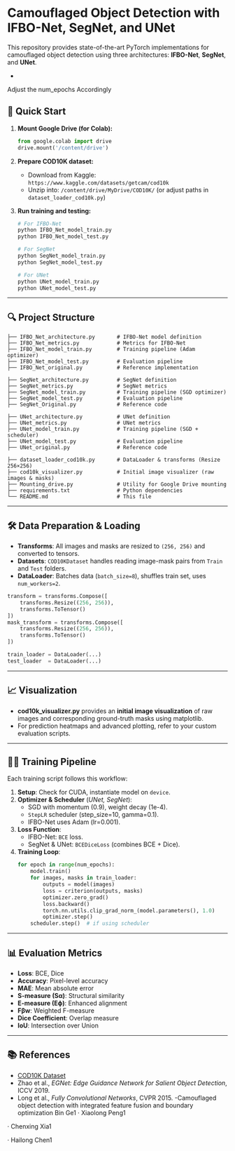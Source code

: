 # Camouflaged Object Detection with IFBO-Net, SegNet, and UNet

This repository provides state-of-the-art PyTorch implementations for camouflaged object detection using three architectures: **IFBO-Net**, **SegNet**, and **UNet**.

-
Adjust the num_epochs Accordingly

## 🚀 Quick Start

1. **Mount Google Drive (for Colab):**
   ```python
   from google.colab import drive
   drive.mount('/content/drive')
   ```

2. **Prepare COD10K dataset:**  
   - Download from Kaggle: `https://www.kaggle.com/datasets/getcam/cod10k`  
   - Unzip into: `/content/drive/MyDrive/COD10K/` (or adjust paths in `dataset_loader_cod10k.py`)

3. **Run training and testing:**  
   ```bash
   # For IFBO-Net
   python IFBO_Net_model_train.py
   python IFBO_Net_model_test.py

   # For SegNet
   python SegNet_model_train.py
   python SegNet_model_test.py

   # For UNet
   python UNet_model_train.py
   python UNet_model_test.py
   ```

---

## 🔍 Project Structure

```
├── IFBO_Net_architecture.py       # IFBO-Net model definition
├── IFBO_Net_metrics.py            # Metrics for IFBO-Net
├── IFBO_Net_model_train.py        # Training pipeline (Adam optimizer)
├── IFBO_Net_model_test.py         # Evaluation pipeline
├── IFBO_Net_original.py           # Reference implementation

├── SegNet_architecture.py         # SegNet definition
├── SegNet_metrics.py              # SegNet metrics
├── SegNet_model_train.py          # Training pipeline (SGD optimizer)
├── SegNet_model_test.py           # Evaluation pipeline
├── SegNet_Original.py             # Reference code

├── UNet_architecture.py           # UNet definition
├── UNet_metrics.py                # UNet metrics
├── UNet_model_train.py            # Training pipeline (SGD + scheduler)
├── UNet_model_test.py             # Evaluation pipeline
├── UNet_original.py               # Reference code

├── dataset_loader_cod10k.py       # DataLoader & transforms (Resize 256×256)
├── cod10k_visualizer.py           # Initial image visualizer (raw images & masks)
├── Mounting_drive.py              # Utility for Google Drive mounting
├── requirements.txt               # Python dependencies
└── README.md                      # This file
```

---

## 🛠️ Data Preparation & Loading

- **Transforms**: All images and masks are resized to `(256, 256)` and converted to tensors.
- **Datasets**: `COD10KDataset` handles reading image-mask pairs from `Train` and `Test` folders.
- **DataLoader**: Batches data (`batch_size=8`), shuffles train set, uses `num_workers=2`.

```python
transform = transforms.Compose([
    transforms.Resize((256, 256)),
    transforms.ToTensor()
])
mask_transform = transforms.Compose([
    transforms.Resize((256, 256)),
    transforms.ToTensor()
])

train_loader = DataLoader(...)
test_loader  = DataLoader(...)
```

---

## 📈 Visualization

- **cod10k_visualizer.py** provides an **initial image visualization** of raw images and corresponding ground-truth masks using matplotlib.  
- For prediction heatmaps and advanced plotting, refer to your custom evaluation scripts.

---

## 🏋️‍♂️ Training Pipeline

Each training script follows this workflow:

1. **Setup**: Check for CUDA, instantiate model on `device`.
2. **Optimizer & Scheduler** (_UNet, SegNet_):  
   - SGD with momentum (0.9), weight decay (1e-4).  
   - `StepLR` scheduler (step_size=10, gamma=0.1).  
   - IFBO-Net uses Adam (lr=0.001).
3. **Loss Function**:  
   - IFBO-Net: `BCE` loss.  
   - SegNet & UNet: `BCEDiceLoss` (combines BCE + Dice).
4. **Training Loop**:  
   ```python
   for epoch in range(num_epochs):
       model.train()
       for images, masks in train_loader:
           outputs = model(images)
           loss = criterion(outputs, masks)
           optimizer.zero_grad()
           loss.backward()
           torch.nn.utils.clip_grad_norm_(model.parameters(), 1.0)
           optimizer.step()
       scheduler.step()  # if using scheduler
   ```

---

## 📊 Evaluation Metrics

- **Loss**: BCE, Dice
- **Accuracy**: Pixel-level accuracy
- **MAE**: Mean absolute error
- **S-measure (Sα)**: Structural similarity
- **E-measure (Eϕ)**: Enhanced alignment
- **Fβw**: Weighted F-measure
- **Dice Coefficient**: Overlap measure
- **IoU**: Intersection over Union

---

## 📚 References

- [COD10K Dataset](https://www.kaggle.com/datasets/getcam/cod10k)
- Zhao et al., *EGNet: Edge Guidance Network for Salient Object Detection*, ICCV 2019.
- Long et al., *Fully Convolutional Networks*, CVPR 2015.
-Camouflaged object detection with integrated feature fusion
  and boundary optimization
  Bin Ge1
· Xiaolong Peng1

· Chenxing Xia1

· Hailong Chen1

